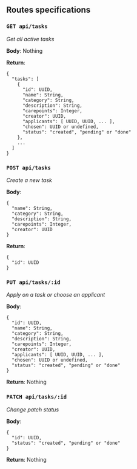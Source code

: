 ## Routes specifications

### `GET api/tasks`
_Get all active tasks_

**Body**: Nothing

**Return**:
```
{
  "tasks": [
    {
      "id": UUID,
      "name": String,
      "category": String,
      "description": String,
      "carepoints": Integer,
      "creator": UUID,
      "applicants": [ UUID, UUID, ... ],
      "chosen": UUID or undefined,
      "status": "created", "pending" or "done"
    },
    ...
  ]
}
```

### `POST api/tasks`
_Create a new task_

**Body**:
```
{
  "name": String,
  "category": String,
  "description": String,
  "carepoints": Integer,
  "creator": UUID
}
```

**Return**:
```
{
  "id": UUID
}
```

### `PUT api/tasks/:id`
_Apply on a task or choose an applicant_

**Body**:
```
{
  "id": UUID,
  "name": String,
  "category": String,
  "description": String,
  "carepoints": Integer,
  "creator": UUID,
  "applicants": [ UUID, UUID, ... ],
  "chosen": UUID or undefined,
  "status": "created", "pending" or "done"
}
```

**Return**: Nothing

### `PATCH api/tasks/:id`
_Change patch status_

**Body**:
```
{
  "id": UUID,
  "status": "created", "pending" or "done"
}
```

**Return**: Nothing